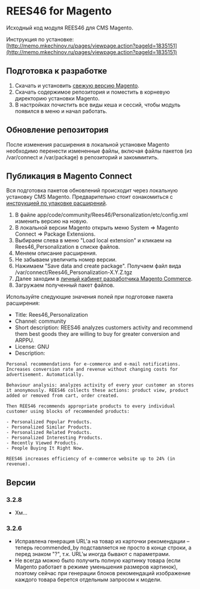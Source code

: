 # REES46 for Magento

Исходный код модуля REES46 для CMS Magento.

Инструкция по установке: [http://memo.mkechinov.ru/pages/viewpage.action?pageId=1835151](http://memo.mkechinov.ru/pages/viewpage.action?pageId=1835151)

## Подготовка к разработке

1. Скачать и установить [свежую версию Magento](https://www.magentocommerce.com/products/downloads/magento/).
2. Скачать содержимое репозитория и поместить в корневую директорию установки Magento.
3. В настройках почистить все виды кеша и сессий, чтобы модуль появился в меню и начал работать.

## Обновление репозитория

После изменения расширения в локальной установке Magento необходимо перенести измененные файлы, включая файлы пакетов (из /var/connect и /var/package) в репозиторий и закоммитить.

## Публикация в Magento Connect

Вся подготовка пакетов обновлений происходит через локальную установку CMS Magento. Предварительно стоит ознакомиться с [инструкцией по упаковке расширений](http://www.magentocommerce.com/wiki/7_-_magento_connect/creating_magento_connect_extension_package).

1. В файле app/code/community/Rees46/Personalization/etc/config.xml изменить версию на новую.
2. В локальной версии Magento открыть меню System => Magento Connect => Package Extensions.
3. Выбираем слева в меню "Load local extension" и кликаем на Rees46_Personalization в списке файлов.
4. Меняем описание расширения.
5. Не забываем увеличить номер версии.
6. Нажимаем "Save data and create package". Получаем файл вида /var/connect/Rees46_Personalization-X.Y.Z.tgz
7. Далее заходим в [личный кабинет разработчика Magento Commerce](http://www.magentocommerce.com/magento-connect/extension/extension/list).
8. Загружаем полученный пакет файлов.

Используйте следующие значения полей при подготовке пакета расширения:

* Title: Rees46_Personalization
* Channel: community
* Short description: REES46 analyzes customers activity and recommend them best goods they are willing to buy for greater conversion and ARPPU.
* License: GNU
* Description:

```
Personal recommendations for e-commerce and e-mail notifications. Increases conversion rate and revenue without changing costs for advertisement. Automatically.

Behaviour analysis: analyzes activity of every your customer an stores it anonymously. REES46 collects these actions: product view, product added or removed from cart, order created.

Then REES46 recommends appropriate products to every individual customer using blocks of recommended products:

- Personalized Popular Products.
- Personalized Similar Products.
- Personalized Related Products.
- Personalized Interesting Products.
- Recently Viewed Products.
- People Buying It Right Now.

REES46 increases efficiency of e-commerce website up to 24% (in revenue).
```

## Версии

### 3.2.8

- Хм...

### 3.2.6

- Исправлена генерация URL'а на товар из карточки рекомендации – теперь recommended_by подставляется не просто в конце строки, а перед знаком "?", т.к. URL'ы иногда бывают с параметрами.
- Не всегда можно было получить полную картинку товара (если Magento работает в режиме уменьшения размеров картинок), поэтому сейчас при генерации блоков рекомендаций изображение каждого товара берется отдельным запросом к модели.